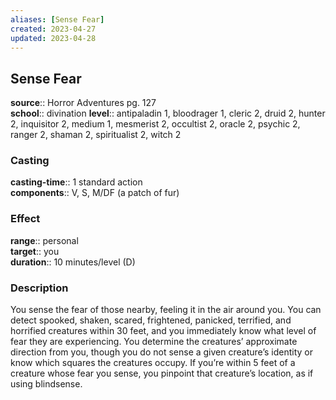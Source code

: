 ```yaml
---
aliases: [Sense Fear]
created: 2023-04-27
updated: 2023-04-28
---
```


## Sense Fear

**source**:: Horror Adventures pg. 127  
**school**:: divination
**level**:: antipaladin 1, bloodrager 1, cleric 2, druid 2, hunter 2, inquisitor 2, medium 1, mesmerist 2, occultist 2, oracle 2, psychic 2, ranger 2, shaman 2, spiritualist 2, witch 2

### Casting

**casting-time**:: 1 standard action  
**components**:: V, S, M/DF (a patch of fur)

### Effect

**range**:: personal  
**target**:: you  
**duration**:: 10 minutes/level (D)

### Description

You sense the fear of those nearby, feeling it in the air around you. You can detect spooked, shaken, scared, frightened, panicked, terrified, and horrified creatures within 30 feet, and you immediately know what level of fear they are experiencing. You determine the creatures’ approximate direction from you, though you do not sense a given creature’s identity or know which squares the creatures occupy. If you’re within 5 feet of a creature whose fear you sense, you pinpoint that creature’s location, as if using blindsense.
